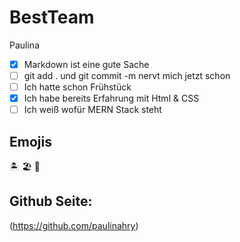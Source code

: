 # BestTeam


Paulina

- [X] Markdown ist eine gute Sache
- [ ] git add . und git commit -m nervt mich jetzt schon
- [ ] Ich hatte schon Frühstück
- [X] Ich habe bereits Erfahrung mit Html & CSS
- [ ] Ich weiß wofür MERN Stack steht

## Emojis 
:desert_island: :beach_umbrella: :face_with_head_bandage:

## Github Seite: 

(https://github.com/paulinahry)



